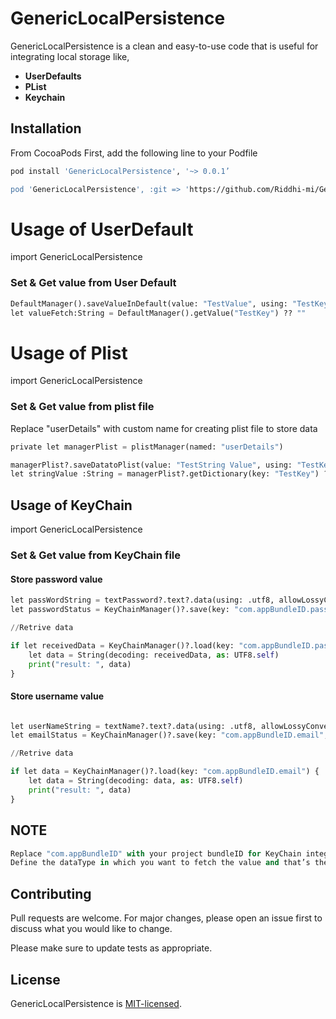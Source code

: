 # GenericLocalPersistence

GenericLocalPersistence is a clean and easy-to-use code that is useful for integrating local storage like, 

* **UserDefaults**
* **PList**
* **Keychain**

## Installation

From CocoaPods
First, add the following line to your Podfile 

```bash
pod install 'GenericLocalPersistence', '~> 0.0.1’

pod 'GenericLocalPersistence', :git => 'https://github.com/Riddhi-mi/GenericLocalPersistence.git'
```


# Usage of UserDefault

import GenericLocalPersistence

### Set & Get value from User Default

```python
DefaultManager().saveValueInDefault(value: "TestValue", using: "TestKey")
let valueFetch:String = DefaultManager().getValue("TestKey") ?? ""
```

# Usage of Plist

import GenericLocalPersistence

### Set & Get value from plist file
Replace "userDetails" with custom name for creating plist file to store data 

```python
private let managerPlist = plistManager(named: "userDetails")
```

```python
managerPlist?.saveDatatoPlist(value: "TestString Value", using: "TestKey")
let stringValue :String = managerPlist?.getDictionary(key: "TestKey") ?? ""
```

## Usage of KeyChain
import GenericLocalPersistence

### Set & Get value from KeyChain file


#### Store password value

```python
let passWordString = textPassword?.text?.data(using: .utf8, allowLossyConversion: false) ?? Data()
let passwordStatus = KeyChainManager()?.save(key: "com.appBundleID.password", data: passWordString)

//Retrive data

if let receivedData = KeyChainManager()?.load(key: "com.appBundleID.password") {
    let data = String(decoding: receivedData, as: UTF8.self)
    print("result: ", data)
}
```

#### Store username value
```python

let userNameString = textName?.text?.data(using: .utf8, allowLossyConversion: false) ?? Data()
let emailStatus = KeyChainManager()?.save(key: "com.appBundleID.email", data: userNameString)

//Retrive data

if let data = KeyChainManager()?.load(key: "com.appBundleID.email") {
    let data = String(decoding: data, as: UTF8.self)
    print("result: ", data)
}
```

## NOTE
```python
Replace "com.appBundleID" with your project bundleID for KeyChain integration
Define the dataType in which you want to fetch the value and that’s the way you can get the stored value.
```



## Contributing
Pull requests are welcome. For major changes, please open an issue first to discuss what you would like to change.

Please make sure to update tests as appropriate.

## License
GenericLocalPersistence is [MIT-licensed](/LICENSE).
